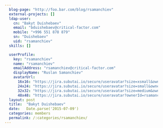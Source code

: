 ```yaml
---
  blog-page: "http://foo.bar.com/blog/rsamanchiev"
  external-projects: []
  ldap-user: 
    cn: "Bakyt Duishebaev"
    email: "bduishebaev@critical-factor.com"
    mobile: "+996 551 878 879"
    sn: "Duishebaev"
    uid: "rsamanchiev"
  skills: []

  userProfile: 
    key: "rsamanchiev"
    name: "rsamanchiev"
    emailAddress: "rsamanchiev@critical-factor.com"
    displayName: "Ruslan Samanchiev"
    avatarUrl: 
      16x16: "https://jira.subutai.io/secure/useravatar?size=xsmall&ownerId=rsamanchiev&avatarId=11400"
      24x24: "https://jira.subutai.io/secure/useravatar?size=small&ownerId=rsamanchiev&avatarId=11400"
      32x32: "https://jira.subutai.io/secure/useravatar?size=medium&ownerId=rsamanchiev&avatarId=11400"
      48x48: "https://jira.subutai.io/secure/useravatar?ownerId=rsamanchiev&avatarId=11400"
  layout: post
  title:  "Bakyt Duishebaev"
  date:   Date.parse('2015-07-09')
  categories: members
  permalink: /:categories/rsamanchiev/
---
```

